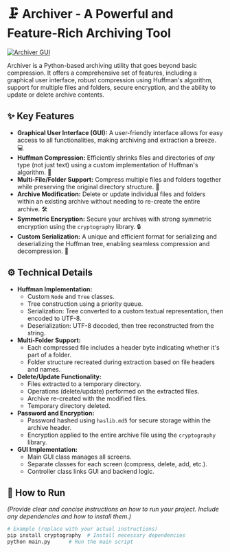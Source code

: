 # 🗜️ Archiver - A Powerful and Feature-Rich Archiving Tool

[![Archiver GUI](https://github.com/DHvaicrker/Compressor/blob/main/Compressor.jpg)](https://github.com/DHvaicrker/Compressor/blob/main/Compressor.jpg)

Archiver is a Python-based archiving utility that goes beyond basic compression.  It offers a comprehensive set of features, including a graphical user interface, robust compression using Huffman's algorithm, support for multiple files and folders, secure encryption, and the ability to update or delete archive contents.

## ✨ Key Features

* **Graphical User Interface (GUI):**  A user-friendly interface allows for easy access to all functionalities, making archiving and extraction a breeze. 💻
* **Huffman Compression:**  Efficiently shrinks files and directories of *any* type (not just text) using a custom implementation of Huffman's algorithm.  🚀
* **Multi-File/Folder Support:**  Compress multiple files and folders together while preserving the original directory structure.  📂
* **Archive Modification:**  Delete or update individual files and folders within an existing archive without needing to re-create the entire archive. 🛠️
* **Symmetric Encryption:** Secure your archives with strong symmetric encryption using the `cryptography` library. 🔒
* **Custom Serialization:**  A unique and efficient format for serializing and deserializing the Huffman tree, enabling seamless compression and decompression. 🌳

## ⚙️ Technical Details

* **Huffman Implementation:**
    * Custom `Node` and `Tree` classes.
    * Tree construction using a priority queue.
    * Serialization:  Tree converted to a custom textual representation, then encoded to UTF-8.
    * Deserialization: UTF-8 decoded, then tree reconstructed from the string.
* **Multi-Folder Support:**
    * Each compressed file includes a header byte indicating whether it's part of a folder.
    * Folder structure recreated during extraction based on file headers and names.
* **Delete/Update Functionality:**
    * Files extracted to a temporary directory.
    * Operations (delete/update) performed on the extracted files.
    * Archive re-created with the modified files.
    * Temporary directory deleted.
* **Password and Encryption:**
    * Password hashed using `haslib.md5` for secure storage within the archive header.
    * Encryption applied to the entire archive file using the `cryptography` library.
* **GUI Implementation:**
    * Main GUI class manages all screens.
    * Separate classes for each screen (compress, delete, add, etc.).
    * Controller class links GUI and backend logic.

## 🚀 How to Run

*(Provide clear and concise instructions on how to run your project.  Include any dependencies and how to install them.)*

```bash
# Example (replace with your actual instructions)
pip install cryptography  # Install necessary dependencies
python main.py      # Run the main script
